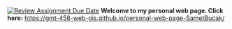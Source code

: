 [![Review Assignment Due Date](https://classroom.github.com/assets/deadline-readme-button-22041afd0340ce965d47ae6ef1cefeee28c7c493a6346c4f15d667ab976d596c.svg)](https://classroom.github.com/a/O2YWE8TK)
**Welcome to my personal web page. Click here:** https://gmt-458-web-gis.github.io/personal-web-page-SametBucak/

